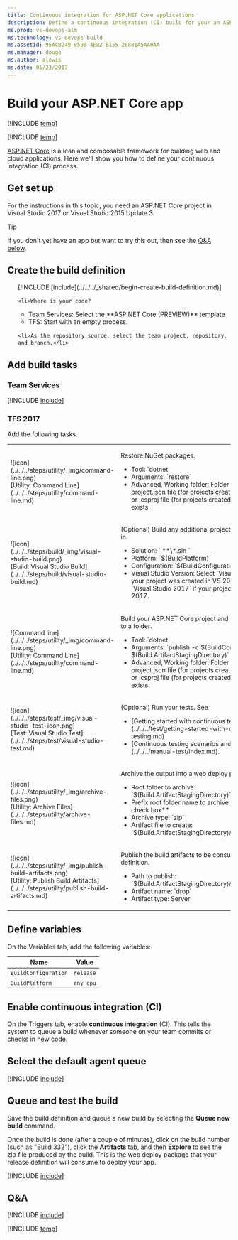 ```yaml
---
title: Continuous integration for ASP.NET Core applications
description: Define a continuous integration (CI) build for your an ASP.NET Core app in Visual Studio Team Services or Microsoft Team Foundation Server (TFS)
ms.prod: vs-devops-alm
ms.technology: vs-devops-build
ms.assetid: 95ACB249-0598-4E82-B155-26881A5AA0AA
ms.manager: douge
ms.author: alewis
ms.date: 05/23/2017
---
```


# Build your ASP.NET Core app

[!INCLUDE [temp](../../../_shared/version-tfs-2017-rtm.md)]

[!INCLUDE [temp](../../../_shared/ci-cd-newbies.md)]

[ASP.NET Core](http://www.asp.net/core) is a lean and composable framework for building web and cloud applications. Here we'll show you how to define your continuous integration (CI) process.

## Get set up

For the instructions in this topic, you need an ASP.NET Core project in Visual Studio 2017 or Visual Studio 2015 Update 3.

> [!TIP]
> If you don't yet have an app but want to try this out, then see the [Q&A below](#new_solution).

## Create the build definition

<ol>
    [!INCLUDE [include](../../../_shared/begin-create-build-definition.md)]

    <li>Where is your code?
   <ul>
      <li>Team Services: Select the **ASP.NET Core (PREVIEW)** template</li>
      <li>TFS: Start with an empty process.</li>
   </ul>
   </li>


    <li>As the repository source, select the team project, repository, and branch.</li>

</ol>

## Add build tasks

### Team Services

[!INCLUDE [include](../_shared/aspnet-core-build-tasks.md)]

### TFS 2017

Add the following tasks.

  <table>
  <tr>
    <td>![icon](../../../steps/utility/_img/command-line.png)<br/>[Utility: Command Line](../../../steps/utility/command-line.md)</td>
    <td>
      <p>Restore NuGet packages.</p>
      <ul>
        <li>Tool: `dotnet`</li>
        <li>Arguments: `restore`</li>
        <li>Advanced, Working folder: Folder in which the project.json file (for projects created with VS 2015) or .csproj file (for projects created with VS 2017) exists.</li>
      </ul>
    </td>
  </tr>
  <tr>
    <td>![icon](../../../steps/build/_img/visual-studio-build.png)<br>[Build: Visual Studio Build](../../../steps/build/visual-studio-build.md)</td>
    <td>
      <p>(Optional) Build any additional projects that are checked in.<p>
      <ul>
          <li>Solution: ` **\*.sln `</li>
          <li>Platform: `$(BuildPlatform)`</li>
          <li>Configuration: `$(BuildConfiguration)`</li>
          <li>Visual Studio Version: Select `Visual Studio 2015` if your project was created in VS 2015 Update 3. Select `Visual Studio 2017` if your project was created in VS 2017.</li>
      </ul>
    </td>
  </tr>
  <tr>
    <td>![Command line](../../../steps/utility/_img/command-line.png)<br/>[Utility: Command Line](../../../steps/utility/command-line.md)</td>
    <td>
      <p>Build your ASP.NET Core project and publish the output to a folder.</p>
      <ul>
        <li>Tool: `dotnet`</li>
        <li>Arguments: `publish -c $(BuildConfiguration) -o $(Build.ArtifactStagingDirectory)`</li>
        <li>Advanced, Working folder: Folder in which the project.json file (for projects created with VS 2015) or .csproj file (for projects created with VS 2017) exists.</li>
      </ul>
    </td>
  </tr>
  <tr>
    <td>![icon](../../../steps/test/_img/visual-studio-test-icon.png)<br/>[Test: Visual Studio Test](../../../steps/test/visual-studio-test.md)</td>
    <td>
    <p>(Optional) Run your tests. See</p>
   <ul>
   <li>[Getting started with continuous testing](../../../test/getting-started-with-continuous-testing.md)</li>
    <li>[Continuous testing scenarios and capabilities](../../../manual-test/index.md).</li>
    </ul>
    </td>
  </tr>
  <tr>
    <td>![icon](../../../steps/utility/_img/archive-files.png)<br>[Utility: Archive Files](../../../steps/utility/archive-files.md)</td>
    <td>
      <p>Archive the output into a web deploy package.</p>
      <ul>
        <li>Root folder to archive: `$(Build.ArtifactStagingDirectory)`</li>
        <li>Prefix root folder name to archive paths: **Clear this check box**
        <li>Archive type: `zip`</li>
        <li>Artifact file to create: `$(Build.ArtifactStagingDirectory)/$(Build.BuildId).zip`</li>
      </ul>
    </td>
  </tr>
  <tr>
    <td>![icon](../../../steps/utility/_img/publish-build-artifacts.png)<br>[Utility: Publish Build Artifacts](../../../steps/utility/publish-build-artifacts.md)</td>
    <td>
      <p>Publish the build artifacts to be consumed by a release definition.</p>
      <ul>
        <li>Path to publish: `$(Build.ArtifactStagingDirectory)/$(Build.BuildId).zip`</li>
        <li>Artifact name: `drop`</li>
        <li>Artifact type: Server</li>
      </ul>
    </td>
  </tr>
  </table>

## Define variables

On the Variables tab, add the following variables:

|Name|Value|
|-|-|
|`BuildConfiguration`|`release`|
|`BuildPlatform`|`any cpu`|

## Enable continuous integration (CI)

On the Triggers tab, enable **continuous integration** (CI). This tells the system to queue a build whenever someone on your team commits or checks in new code.

## Select the default agent queue

[!INCLUDE [include](../_shared/aspnet-core-build-queue.md)]

## Queue and test the build

Save the build definition and queue a new build by selecting the **Queue new build** command.

Once the build is done (after a couple of minutes), click on the build number (such as "Build 332"), click the **Artifacts** tab, and then **Explore** to see the zip file produced by the build. This is the web deploy package that your release definition will consume to deploy your app.

[!INCLUDE [include](_shared/deploy-asp-web-app.md)]

## Q&A

<!-- BEGINSECTION class="md-qanda" -->

[!INCLUDE [include](../_shared/aspnet-core-build-qa.md)]

[!INCLUDE [temp](../../../_shared/qa-versions.md)]

<!-- BEGINSECTION class="md-qanda" -->
